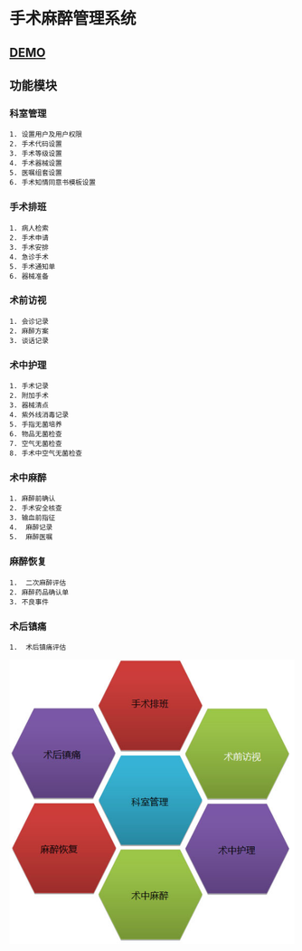 # 手术麻醉管理系统
## [DEMO](https://cloveropen.app-hos.com:9089)
## 功能模块
### 科室管理
    1. 设置用户及用户权限
    2. 手术代码设置
    3. 手术等级设置
    4. 手术器械设置
    5. 医嘱组套设置
    6. 手术知情同意书模板设置
### 手术排班
    1. 病人检索
    2. 手术申请
    3. 手术安排
    4. 急诊手术
    5. 手术通知单
    6. 器械准备
### 术前访视
    1. 会诊记录
    2. 麻醉方案
    3. 谈话记录
### 术中护理
    1. 手术记录
    2. 附加手术
    3. 器械清点
    4. 紫外线消毒记录
    5. 手指无菌培养
    6. 物品无菌检查
    7. 空气无菌检查
    8. 手术中空气无菌检查
### 术中麻醉
    1. 麻醉前确认
    2. 手术安全核查
    3. 输血前指征
    4.  麻醉记录
    5.  麻醉医嘱
### 麻醉恢复    
    1.  二次麻醉评估
    2. 麻醉药品确认单
    3. 不良事件  
### 术后镇痛
    1.  术后镇痛评估
![avatar](op.jpg)